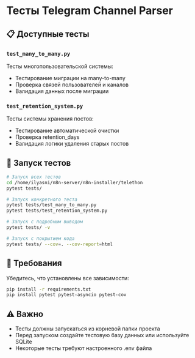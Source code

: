 # Тесты Telegram Channel Parser

## 📋 Доступные тесты

### `test_many_to_many.py`
Тесты многопользовательской системы:
- Тестирование миграции на many-to-many
- Проверка связей пользователей и каналов
- Валидация данных после миграции

### `test_retention_system.py`
Тесты системы хранения постов:
- Тестирование автоматической очистки
- Проверка retention_days
- Валидация логики удаления старых постов

## 🚀 Запуск тестов

```bash
# Запуск всех тестов
cd /home/ilyasni/n8n-server/n8n-installer/telethon
pytest tests/

# Запуск конкретного теста
pytest tests/test_many_to_many.py
pytest tests/test_retention_system.py

# Запуск с подробным выводом
pytest tests/ -v

# Запуск с покрытием кода
pytest tests/ --cov=. --cov-report=html
```

## 📝 Требования

Убедитесь, что установлены все зависимости:
```bash
pip install -r requirements.txt
pip install pytest pytest-asyncio pytest-cov
```

## ⚠️ Важно

- Тесты должны запускаться из корневой папки проекта
- Перед запуском создайте тестовую базу данных или используйте SQLite
- Некоторые тесты требуют настроенного .env файла


